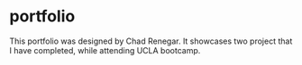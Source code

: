 # portfolio
This portfolio was designed by Chad Renegar. 
It showcases two project that I have completed, while attending UCLA bootcamp. 
